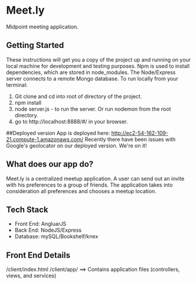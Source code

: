 # Meet.ly
Midpoint meeting application.

## Getting Started
These instructions will get you a copy of the project up and running on your local machine for development and testing purposes.  Npm is used to install dependencies, which are stored in node_modules. The Node/Express server connects to a remote Mongo database. To run locally from your terminal:

1. Git clone and cd into root of directory of the project.
2. npm install
3. node server.js - to run the server. Or run nodemon from the root directory.
4. go to http://localhost:8888/#/ in your browser.

##Deployed version
App is deployed here: http://ec2-54-162-109-21.compute-1.amazonaws.com/
Recently there have been issues with Google's geolocator on our deployed version. We're on it!


## What does our app do?
Meet.ly is a centralized meetup application. A user can send out an invite with his preferences to a group of friends. The application takes into consideration all preferences and chooses a meetup location.

## Tech Stack
- Front End: AngluarJS
- Back End: NodeJS/Express
- Database: mySQL/Bookshelf/knex

## Front End Details
/client/index.html
/client/app/ ==> Contains application files (controllers, views, and services)


